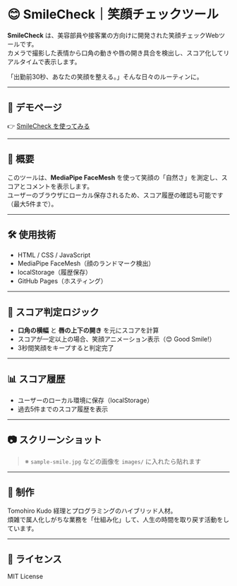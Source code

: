 # 😊 SmileCheck｜笑顔チェックツール

**SmileCheck** は、美容部員や接客業の方向けに開発された笑顔チェックWebツールです。  
カメラで撮影した表情から口角の動きや唇の開き具合を検出し、スコア化してリアルタイムで表示します。

「出勤前30秒、あなたの笑顔を整える。」そんな日々のルーティンに。

---

## 🌟 デモページ

👉 [SmileCheck を使ってみる](https://あなたのGitHubユーザー名.github.io/smilecheck/)

---

## 🧠 概要

このツールは、**MediaPipe FaceMesh** を使って笑顔の「自然さ」を測定し、スコアとコメントを表示します。  
ユーザーのブラウザにローカル保存されるため、スコア履歴の確認も可能です（最大5件まで）。

---

## 🛠 使用技術

- HTML / CSS / JavaScript
- MediaPipe FaceMesh（顔のランドマーク検出）
- localStorage（履歴保存）
- GitHub Pages（ホスティング）

---

## 📐 スコア判定ロジック

- **口角の横幅** と **唇の上下の開き** を元にスコアを計算
- スコアが一定以上の場合、笑顔アニメーション表示（😊 Good Smile!）
- 3秒間笑顔をキープすると判定完了

---

## 📊 スコア履歴

- ユーザーのローカル環境に保存（localStorage）
- 過去5件までのスコア履歴を表示

---

## 📷 スクリーンショット

> ※ `sample-smile.jpg` などの画像を `images/` に入れたら貼れます

---

## 👤 制作

Tomohiro Kudo
経理とプログラミングのハイブリッド人材。  
煩雑で属人化しがちな業務を「仕組み化」して、人生の時間を取り戻す活動をしています。

---

## 📄 ライセンス

MIT License

